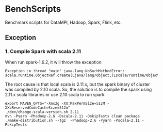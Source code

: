 # BenchScripts
Benchmark scripts for DataMPI, Hadoop, Spark, Flink, etc.

## Exception

### 1. Compile Spark with scala 2.11

When run spark-1.6.2, it will throw the exception

    Exception in thread "main" java.lang.NoSuchMethodError: scala.runtime.ObjectRef.create(Ljava/lang/Object;)Lscala/runtime/ObjectRef;
    
The root cause is that local scala is 2.11.x, but the spark binary of cluster was compiled by 2.10 scala.
So, the solution is to compile the spark using 2.11.x scala libraries or use 2.10 scala to run spark.

    export MAVEN_OPTS="-Xmx2g -XX:MaxPermSize=512M -XX:ReservedCodeCacheSize=512m"
    ./dev/change-scala-version.sh 2.11
    mvn -Pyarn -Phadoop-2.6 -Dscala-2.11 -DskipTests clean package
    ./make-distribution.sh --tgz  -Phadoop-2.6 -Pyarn -Pscala-2.11 -PskipTests